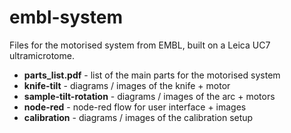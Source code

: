 # embl-system

Files for the motorised system from EMBL, built on a Leica UC7 ultramicrotome.

- **parts_list.pdf** - list of the main parts for the motorised system
- **knife-tilt** - diagrams / images of the knife + motor
- **sample-tilt-rotation**  - diagrams / images of the arc + motors
- **node-red** - node-red flow for user interface + images
- **calibration** - diagrams / images of the calibration setup
